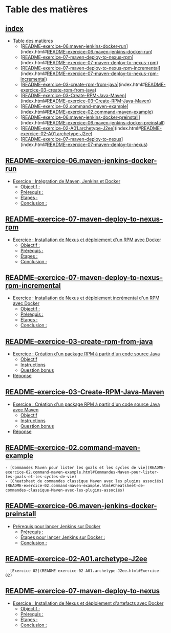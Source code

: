 # Table des matières

## [index](index.html)

- [Table des matières](index.html#Table-des-matières)
    - [[README-exercice-06.maven-jenkins-docker-run](README-exercice-06.maven-jenkins-docker-run.html)](index.html#[README-exercice-06.maven-jenkins-docker-run](README-exercice-06.maven-jenkins-docker-run.html))
    - [[README-exercice-07-maven-deploy-to-nexus-rpm](README-exercice-07-maven-deploy-to-nexus-rpm.html)](index.html#[README-exercice-07-maven-deploy-to-nexus-rpm](README-exercice-07-maven-deploy-to-nexus-rpm.html))
    - [[README-exercice-07-maven-deploy-to-nexus-rpm-incremental](README-exercice-07-maven-deploy-to-nexus-rpm-incremental.html)](index.html#[README-exercice-07-maven-deploy-to-nexus-rpm-incremental](README-exercice-07-maven-deploy-to-nexus-rpm-incremental.html))
    - [[README-exercice-03-create-rpm-from-java](README-exercice-03-create-rpm-from-java.html)](index.html#[README-exercice-03-create-rpm-from-java](README-exercice-03-create-rpm-from-java.html))
    - [[README-exercice-03-Create-RPM-Java-Maven](README-exercice-03-Create-RPM-Java-Maven.html)](index.html#[README-exercice-03-Create-RPM-Java-Maven](README-exercice-03-Create-RPM-Java-Maven.html))
    - [[README-exercice-02.command-maven-example](README-exercice-02.command-maven-example.html)](index.html#[README-exercice-02.command-maven-example](README-exercice-02.command-maven-example.html))
    - [[README-exercice-06.maven-jenkins-docker-preinstall](README-exercice-06.maven-jenkins-docker-preinstall.html)](index.html#[README-exercice-06.maven-jenkins-docker-preinstall](README-exercice-06.maven-jenkins-docker-preinstall.html))
    - [[README-exercice-02-A01.archetype-J2ee](README-exercice-02-A01.archetype-J2ee.html)](index.html#[README-exercice-02-A01.archetype-J2ee](README-exercice-02-A01.archetype-J2ee.html))
    - [[README-exercice-07-maven-deploy-to-nexus](README-exercice-07-maven-deploy-to-nexus.html)](index.html#[README-exercice-07-maven-deploy-to-nexus](README-exercice-07-maven-deploy-to-nexus.html))


## [README-exercice-06.maven-jenkins-docker-run](README-exercice-06.maven-jenkins-docker-run.html)

  - [Exercice : Intégration de Maven, Jenkins et Docker](README-exercice-06.maven-jenkins-docker-run.html#Exercice-:-Intégration-de-Maven,-Jenkins-et-Docker)
    - [Objectif :](README-exercice-06.maven-jenkins-docker-run.html#Objectif-:)
    - [Prérequis :](README-exercice-06.maven-jenkins-docker-run.html#Prérequis-:)
    - [Étapes :](README-exercice-06.maven-jenkins-docker-run.html#Étapes-:)
    - [Conclusion :](README-exercice-06.maven-jenkins-docker-run.html#Conclusion-:)

## [README-exercice-07-maven-deploy-to-nexus-rpm](README-exercice-07-maven-deploy-to-nexus-rpm.html)

  - [Exercice : Installation de Nexus et déploiement d'un RPM avec Docker](README-exercice-07-maven-deploy-to-nexus-rpm.html#Exercice-:-Installation-de-Nexus-et-déploiement-d'un-RPM-avec-Docker)
    - [Objectif :](README-exercice-07-maven-deploy-to-nexus-rpm.html#Objectif-:)
    - [Prérequis :](README-exercice-07-maven-deploy-to-nexus-rpm.html#Prérequis-:)
    - [Étapes :](README-exercice-07-maven-deploy-to-nexus-rpm.html#Étapes-:)
    - [Conclusion :](README-exercice-07-maven-deploy-to-nexus-rpm.html#Conclusion-:)

## [README-exercice-07-maven-deploy-to-nexus-rpm-incremental](README-exercice-07-maven-deploy-to-nexus-rpm-incremental.html)

  - [Exercice : Installation de Nexus et déploiement incrémental d'un RPM avec Docker](README-exercice-07-maven-deploy-to-nexus-rpm-incremental.html#Exercice-:-Installation-de-Nexus-et-déploiement-incrémental-d'un-RPM-avec-Docker)
    - [Objectif :](README-exercice-07-maven-deploy-to-nexus-rpm-incremental.html#Objectif-:)
    - [Prérequis :](README-exercice-07-maven-deploy-to-nexus-rpm-incremental.html#Prérequis-:)
    - [Étapes :](README-exercice-07-maven-deploy-to-nexus-rpm-incremental.html#Étapes-:)
    - [Conclusion :](README-exercice-07-maven-deploy-to-nexus-rpm-incremental.html#Conclusion-:)

## [README-exercice-03-create-rpm-from-java](README-exercice-03-create-rpm-from-java.html)

- [Exercice : Création d'un package RPM à partir d'un code source Java](README-exercice-03-create-rpm-from-java.html#Exercice-:-Création-d'un-package-RPM-à-partir-d'un-code-source-Java)
  - [Objectif](README-exercice-03-create-rpm-from-java.html#Objectif)
  - [Instructions](README-exercice-03-create-rpm-from-java.html#Instructions)
  - [Question bonus](README-exercice-03-create-rpm-from-java.html#Question-bonus)
- [Réponse](README-exercice-03-create-rpm-from-java.html#Réponse)

## [README-exercice-03-Create-RPM-Java-Maven](README-exercice-03-Create-RPM-Java-Maven.html)

- [Exercice : Création d'un package RPM à partir d'un code source Java avec Maven](README-exercice-03-Create-RPM-Java-Maven.html#Exercice-:-Création-d'un-package-RPM-à-partir-d'un-code-source-Java-avec-Maven)
  - [Objectif](README-exercice-03-Create-RPM-Java-Maven.html#Objectif)
  - [Instructions](README-exercice-03-Create-RPM-Java-Maven.html#Instructions)
  - [Question bonus](README-exercice-03-Create-RPM-Java-Maven.html#Question-bonus)
- [Réponse](README-exercice-03-Create-RPM-Java-Maven.html#Réponse)

## [README-exercice-02.command-maven-example](README-exercice-02.command-maven-example.html)

    - [Commandes Maven pour lister les goals et les cycles de vie](README-exercice-02.command-maven-example.html#Commandes-Maven-pour-lister-les-goals-et-les-cycles-de-vie)
    - [Cheatsheet de commandes classique Maven avec les plugins associés](README-exercice-02.command-maven-example.html#Cheatsheet-de-commandes-classique-Maven-avec-les-plugins-associés)

## [README-exercice-06.maven-jenkins-docker-preinstall](README-exercice-06.maven-jenkins-docker-preinstall.html)

  - [Prérequis pour lancer Jenkins sur Docker](README-exercice-06.maven-jenkins-docker-preinstall.html#Prérequis-pour-lancer-Jenkins-sur-Docker)
    - [Prérequis :](README-exercice-06.maven-jenkins-docker-preinstall.html#Prérequis-:)
    - [Étapes pour lancer Jenkins sur Docker :](README-exercice-06.maven-jenkins-docker-preinstall.html#Étapes-pour-lancer-Jenkins-sur-Docker-:)
    - [Conclusion :](README-exercice-06.maven-jenkins-docker-preinstall.html#Conclusion-:)

## [README-exercice-02-A01.archetype-J2ee](README-exercice-02-A01.archetype-J2ee.html)

    - [Exercice 02](README-exercice-02-A01.archetype-J2ee.html#Exercice-02)

## [README-exercice-07-maven-deploy-to-nexus](README-exercice-07-maven-deploy-to-nexus.html)

  - [Exercice : Installation de Nexus et déploiement d'artefacts avec Docker](README-exercice-07-maven-deploy-to-nexus.html#Exercice-:-Installation-de-Nexus-et-déploiement-d'artefacts-avec-Docker)
    - [Objectif :](README-exercice-07-maven-deploy-to-nexus.html#Objectif-:)
    - [Prérequis :](README-exercice-07-maven-deploy-to-nexus.html#Prérequis-:)
    - [Étapes :](README-exercice-07-maven-deploy-to-nexus.html#Étapes-:)
    - [Conclusion :](README-exercice-07-maven-deploy-to-nexus.html#Conclusion-:)

